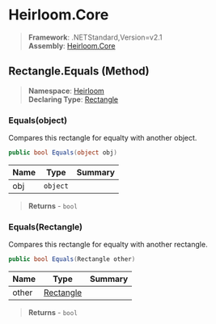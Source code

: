 # Heirloom.Core

> **Framework**: .NETStandard,Version=v2.1  
> **Assembly**: [Heirloom.Core][0]

## Rectangle.Equals (Method)

> **Namespace**: [Heirloom][0]  
> **Declaring Type**: [Rectangle][1]

### Equals(object)

Compares this rectangle for equalty with another object.

```cs
public bool Equals(object obj)
```

| Name | Type     | Summary |
|------|----------|---------|
| obj  | `object` |         |

> **Returns** - `bool`

### Equals(Rectangle)

Compares this rectangle for equalty with another rectangle.

```cs
public bool Equals(Rectangle other)
```

| Name  | Type           | Summary |
|-------|----------------|---------|
| other | [Rectangle][1] |         |

> **Returns** - `bool`

[0]: ../../../Heirloom.Core.md
[1]: ../Rectangle.md
